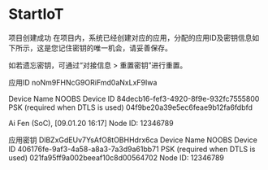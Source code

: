 # StartIoT
项目创建成功
在项目内，系统已经创建对应的应用，分配的应用ID及密钥信息如下所示，这是您记住密钥的唯一机会，请妥善保存。

如若遗忘密钥，可通过“对接信息 > 重置密钥”进行重置。

应用ID
noNm9FHNcG9ORiFmd0aNxLxF9Iwa

Device Name
NOOBS
Device ID
84decb16-fef3-4920-8f9e-932fc7555800
PSK (required when DTLS is used)
04f9be20a39e5ec6feae9b12fa6fdbfd

Ai Fen (SoC), [09.01.20 16:17]
Node ID: 12346789

应用密钥
DlBZxGdEUv7YsAfO8tOBHHdrx6ca
Device Name
NOOBS
Device ID
406176fe-9af3-4a58-a8a3-7a3d9a61bb71
PSK (required when DTLS is used)
021fa95ff9a002beeaf10c8d00564702
Node ID: 12346789
